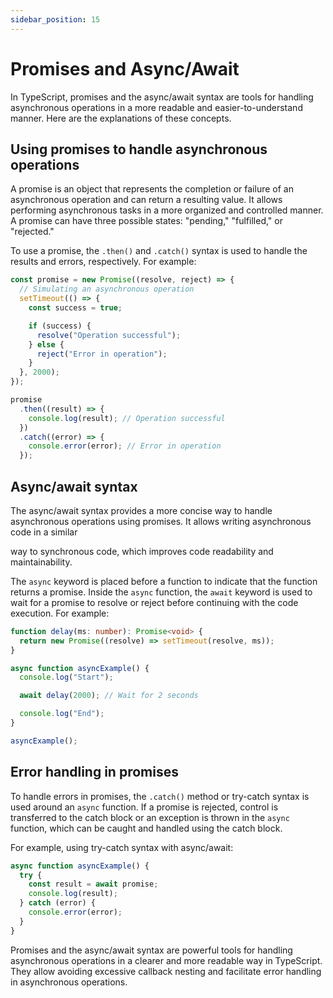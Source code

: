 ```yaml
---
sidebar_position: 15
---
```


# Promises and Async/Await

In TypeScript, promises and the async/await syntax are tools for handling asynchronous operations in a more readable and easier-to-understand manner. Here are the explanations of these concepts.

## Using promises to handle asynchronous operations
A promise is an object that represents the completion or failure of an asynchronous operation and can return a resulting value. It allows performing asynchronous tasks in a more organized and controlled manner. A promise can have three possible states: "pending," "fulfilled," or "rejected."

  To use a promise, the `.then()` and `.catch()` syntax is used to handle the results and errors, respectively. For example:
  ```typescript
  const promise = new Promise((resolve, reject) => {
    // Simulating an asynchronous operation
    setTimeout(() => {
      const success = true;

      if (success) {
        resolve("Operation successful");
      } else {
        reject("Error in operation");
      }
    }, 2000);
  });

  promise
    .then((result) => {
      console.log(result); // Operation successful
    })
    .catch((error) => {
      console.error(error); // Error in operation
    });
  ```

## Async/await syntax
The async/await syntax provides a more concise way to handle asynchronous operations using promises. It allows writing asynchronous code in a similar

 way to synchronous code, which improves code readability and maintainability.

  The `async` keyword is placed before a function to indicate that the function returns a promise. Inside the `async` function, the `await` keyword is used to wait for a promise to resolve or reject before continuing with the code execution. For example:
  ```typescript
  function delay(ms: number): Promise<void> {
    return new Promise((resolve) => setTimeout(resolve, ms));
  }

  async function asyncExample() {
    console.log("Start");

    await delay(2000); // Wait for 2 seconds

    console.log("End");
  }

  asyncExample();
  ```

## Error handling in promises
To handle errors in promises, the `.catch()` method or try-catch syntax is used around an `async` function. If a promise is rejected, control is transferred to the catch block or an exception is thrown in the `async` function, which can be caught and handled using the catch block.

  For example, using try-catch syntax with async/await:
  ```typescript
  async function asyncExample() {
    try {
      const result = await promise;
      console.log(result);
    } catch (error) {
      console.error(error);
    }
  }
  ```

Promises and the async/await syntax are powerful tools for handling asynchronous operations in a clearer and more readable way in TypeScript. They allow avoiding excessive callback nesting and facilitate error handling in asynchronous operations.
